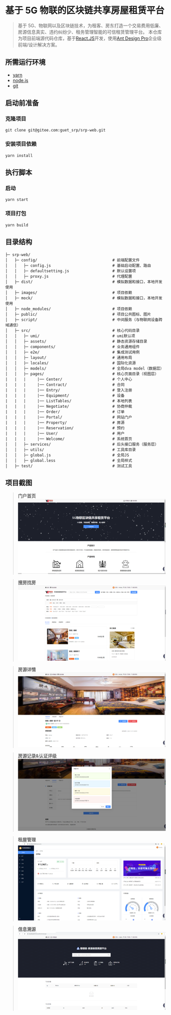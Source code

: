 # 基于 5G 物联的区块链共享房屋租赁平台

> 基于 5G、物联网以及区块链技术，为租客、房东打造一个交易费用低廉、房源信息真实、违约纠纷少、租务管理智能的可信租赁管理平台。 本仓库为项目前端源代码仓库，基于[React.JS](https://reactjs.org/)开发，使用[Ant Design Pro](https://pro.ant.design)企业级前端/设计解决方案。

## 所需运行环境

- [yarn](https://classic.yarnpkg.com/en/docs/install#windows-stable)
- [node.js](https://nodejs.org/en/) 
- [git](https://git-scm.com/downloads)

## 启动前准备

### 克隆项目

```
git clone git@gitee.com:guet_srp/srp-web.git
```

### 安装项目依赖

```
yarn install
```

## 执行脚本

### 启动

```
yarn start
```

### 项目打包

```
yarn build
```

## 目录结构

```
├─ srp-web/
│   ├─ config/                                 # 前端配置文件
│   │   ├─ config.js                           # 基础启动配置、路由
│   │   ├─ defaultsetting.js                   # 默认设置项
│   │   ├─ proxy.js                            # 代理配置
│   ├─ dist/                                   # 模拟数据和接口，本地开发使用
│   ├─ images/                                 # 项目依赖
│   ├─ mock/                                   # 模拟数据和接口，本地开发使用
│   ├─ node_modules/                           # 项目依赖
│   ├─ public/                                 # 项目公共图标、图片
│   ├─ script/                                 # 中间服务（与物联网设备跨域通信）
│   ├─ src/                                    # 核心代码目录
│   │   ├─ umi/                                # umi默认项
│   │   ├─ assets/                             # 静态资源存储目录
│   │   ├─ components/                         # 业务通用组件
│   │   ├─ e2e/                                # 集成测试用例
│   │   ├─ layout/                             # 通用布局
│   │   ├─ locales/                            # 国际化资源
│   │   ├─ models/                             # 全局dva model（数据层）
│   │   ├─ pages/                              # 核心页面目录（视图层）
|   |   |     |── Center/                      # 个人中心
|   |   |     |── Contract/                    # 合同
|   |   |     |── Entry/                       # 登入注册
|   |   |     |── Equipment/                   # 设备
|   |   |     |── ListTables/                  # 本地列表
|   |   |     |── Negotiate/                   # 协商仲裁
|   |   |     |── Order/                       # 订单
|   |   |     |── Portal/                      # 网站门户
|   |   |     |── Property/                    # 房源
|   |   |     |── Reservation/                 # 预约
|   |   |     |── User/                        # 用户
|   |   |     |── Welcome/                     # 系统首页
│   │   ├─ services/                           # 后头接口服务（服务层）
│   │   ├─ utils/                              # 工具库目录
│   │   ├─ global.js                           # 全局JS
│   │   ├─ global.less                         # 全局样式
│   ├─ test/                                   # 测试工具
```

## 项目截图

> **门户首页**
![门户首页](./images/home.png)

> **搜房找房**
![搜房找房](./images/search.png)

> **房源详情**
![房源详情](./images/detail.png)

> **房源记录&认证评级**
![房源记录&认证评级](./images/list_comment.png)

> **租屋管理**
![租屋管理](./images/rent.png)

> **信息溯源**
![信息溯源](./images/trace.png)
